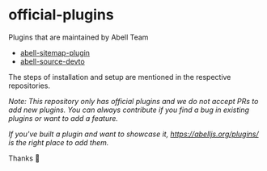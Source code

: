 # official-plugins

Plugins that are maintained by Abell Team

- [abell-sitemap-plugin](abell-sitemap-plugin)
- [abell-source-devto](abell-source-devto)

The steps of installation and setup are mentioned in the respective repositories.

*Note: This repository only has official plugins and we do not accept PRs to add new plugins. You can always contribute if you find a bug in existing plugins or want to add a feature.*

*If you've built a plugin and want to showcase it, https://abelljs.org/plugins/ is the right place to add them.*

Thanks 🌻